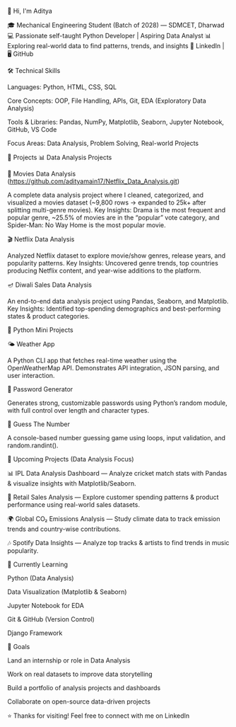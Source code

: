 👋 Hi, I'm Aditya

🎓 Mechanical Engineering Student (Batch of 2028) — SDMCET, Dharwad
💻 Passionate self-taught Python Developer | Aspiring Data Analyst
📊 Exploring real-world data to find patterns, trends, and insights
🔗 LinkedIn
 | 🖥️ GitHub

🛠️ Technical Skills

Languages: Python, HTML, CSS, SQL

Core Concepts: OOP, File Handling, APIs, Git, EDA (Exploratory Data Analysis)

Tools & Libraries: Pandas, NumPy, Matplotlib, Seaborn, Jupyter Notebook, GitHub, VS Code

Focus Areas: Data Analysis, Problem Solving, Real-world Projects

🚀 Projects
📊 Data Analysis Projects

🎥 Movies Data Analysis
(https://github.com/adityamain17/Netflix_Data_Analysis.git)

A complete data analysis project where I cleaned, categorized, and visualized a movies dataset (~9,800 rows → expanded to 25k+ after splitting multi-genre movies).
Key Insights: Drama is the most frequent and popular genre, ~25.5% of movies are in the “popular” vote category, and Spider-Man: No Way Home is the most popular movie.

🎬 Netflix Data Analysis

Analyzed Netflix dataset to explore movie/show genres, release years, and popularity patterns.
Key Insights: Uncovered genre trends, top countries producing Netflix content, and year-wise additions to the platform.

🪔 Diwali Sales Data Analysis

An end-to-end data analysis project using Pandas, Seaborn, and Matplotlib.
Key Insights: Identified top-spending demographics and best-performing states & product categories.

🐍 Python Mini Projects

🌤️ Weather App


A Python CLI app that fetches real-time weather using the OpenWeatherMap API. Demonstrates API integration, JSON parsing, and user interaction.

🔐 Password Generator

Generates strong, customizable passwords using Python’s random module, with full control over length and character types.

🔢 Guess The Number

A console-based number guessing game using loops, input validation, and random.randint().

🧠 Upcoming Projects (Data Analysis Focus)

📊 IPL Data Analysis Dashboard — Analyze cricket match stats with Pandas & visualize insights with Matplotlib/Seaborn.

🛒 Retail Sales Analysis — Explore customer spending patterns & product performance using real-world sales datasets.

🌍 Global CO₂ Emissions Analysis — Study climate data to track emission trends and country-wise contributions.

🎶 Spotify Data Insights — Analyze top tracks & artists to find trends in music popularity.

📘 Currently Learning

Python (Data Analysis)

Data Visualization (Matplotlib & Seaborn)

Jupyter Notebook for EDA

Git & GitHub (Version Control)

Django Framework

🎯 Goals

Land an internship or role in Data Analysis

Work on real datasets to improve data storytelling

Build a portfolio of analysis projects and dashboards

Collaborate on open-source data-driven projects

⭐ Thanks for visiting! Feel free to connect with me on LinkedIn
